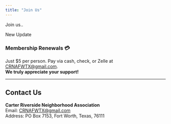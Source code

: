 ```yaml
---
title: "Join Us"
---
```


Join us..

New Update

### Membership Renewals 💳

Just $5 per person. Pay via cash, check, or Zelle at CRNAFWTX@gmail.com.  
**We truly appreciate your support!**

---

## Contact Us

**Carter Riverside Neighborhood Association**  
Email: CRNAFWTX@gmail.com  
Address: PO Box 7153, Fort Worth, Texas, 76111
